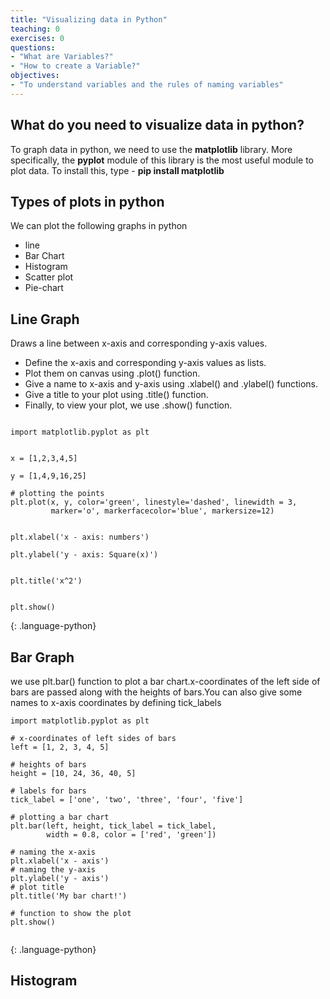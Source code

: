 ```yaml
---
title: "Visualizing data in Python"
teaching: 0
exercises: 0
questions:
- "What are Variables?"
- "How to create a Variable?"
objectives:
- "To understand variables and the rules of naming variables"
---
```


## What do you need to visualize data in python?

To graph data in python, we need to use the __matplotlib__ library. More specifically, the __pyplot__ module of this library is the most useful module to plot data. To install this, type - __pip install matplotlib__

## Types of plots in python

We can plot the following graphs in python

* line
* Bar Chart
* Histogram
* Scatter plot
* Pie-chart

## Line Graph
Draws a line between x-axis and corresponding y-axis values.
- Define the x-axis and corresponding y-axis values as lists.
- Plot them on canvas using .plot() function.
- Give a name to x-axis and y-axis using .xlabel() and .ylabel() functions.
- Give a title to your plot using .title() function.
- Finally, to view your plot, we use .show() function.

~~~

import matplotlib.pyplot as plt


x = [1,2,3,4,5]

y = [1,4,9,16,25]

# plotting the points
plt.plot(x, y, color='green', linestyle='dashed', linewidth = 3,
         marker='o', markerfacecolor='blue', markersize=12)


plt.xlabel('x - axis: numbers')

plt.ylabel('y - axis: Square(x)')


plt.title('x^2')


plt.show()

~~~
{: .language-python}

## Bar Graph
we use plt.bar() function to plot a bar chart.x-coordinates of the left side of bars are passed along with the heights of bars.You can also give some names to x-axis coordinates by defining tick_labels
~~~
import matplotlib.pyplot as plt

# x-coordinates of left sides of bars
left = [1, 2, 3, 4, 5]

# heights of bars
height = [10, 24, 36, 40, 5]

# labels for bars
tick_label = ['one', 'two', 'three', 'four', 'five']

# plotting a bar chart
plt.bar(left, height, tick_label = tick_label,
		width = 0.8, color = ['red', 'green'])

# naming the x-axis
plt.xlabel('x - axis')
# naming the y-axis
plt.ylabel('y - axis')
# plot title
plt.title('My bar chart!')

# function to show the plot
plt.show()


~~~
{: .language-python}

## Histogram

